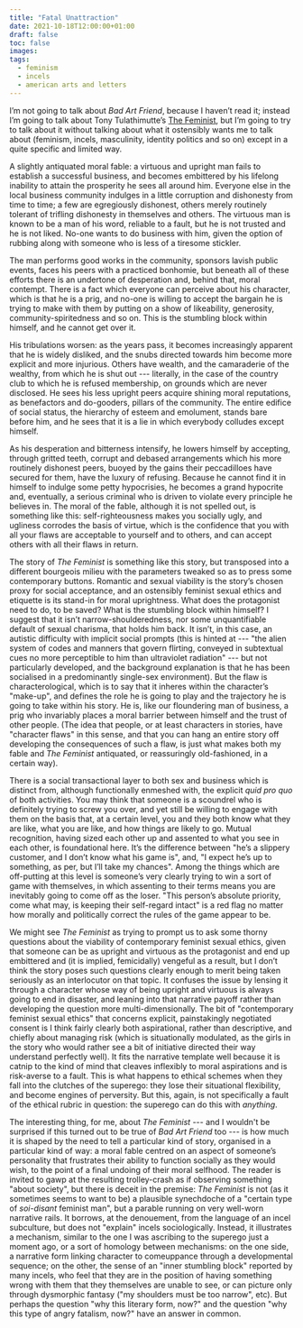 ```yaml
---
title: "Fatal Unattraction"
date: 2021-10-18T12:00:00+01:00
draft: false
toc: false
images:
tags: 
  - feminism
  - incels
  - american arts and letters
---
```

I’m not going to talk about _Bad Art Friend_, because I haven’t read it; instead I’m going to talk about Tony Tulathimutte’s [The Feminist](https://www.nplusonemag.com/issue-35/fiction-drama/the-feminist/), but I’m going to try to talk about it without talking about what it ostensibly wants me to talk about (feminism, incels, masculinity, identity politics and so on) except in a quite specific and limited way.

A slightly antiquated moral fable: a virtuous and upright man fails to establish a successful business, and becomes embittered by his lifelong inability to attain the prosperity he sees all around him. Everyone else in the local business community indulges in a little corruption and dishonesty from time to time; a few are egregiously dishonest, others merely routinely tolerant of trifling dishonesty in themselves and others. The virtuous man is known to be a man of his word, reliable to a fault, but he is not trusted and he is not liked. No-one wants to do business with him, given the option of rubbing along with someone who is less of a tiresome stickler.

The man performs good works in the community, sponsors lavish public events, faces his peers with a practiced bonhomie, but beneath all of these efforts there is an undertone of desperation and, behind that, moral contempt. There is a fact which everyone can perceive about his character, which is that he is a prig, and no-one is willing to accept the bargain he is trying to make with them by putting on a show of likeability, generosity, community-spiritedness and so on. This is the stumbling block within himself, and he cannot get over it.

His tribulations worsen: as the years pass, it becomes increasingly apparent that he is widely disliked, and the snubs directed towards him become more explicit and more injurious. Others have wealth, and the camaraderie of the wealthy, from which he is shut out --- literally, in the case of the country club to which he is refused membership, on grounds which are never disclosed. He sees his less upright peers acquire shining moral reputations, as benefactors and do-gooders, pillars of the community. The entire edifice of social status, the hierarchy of esteem and emolument, stands bare before him, and he sees that it is a lie in which everybody colludes except himself.

As his desperation and bitterness intensify, he lowers himself by accepting, through gritted teeth, corrupt and debased arrangements which his more routinely dishonest peers, buoyed by the gains their peccadilloes have secured for them, have the luxury of refusing. Because he cannot find it in himself to indulge some petty hypocrisies, he becomes a grand hypocrite and, eventually, a serious criminal who is driven to violate every principle he believes in. The moral of the fable, although it is not spelled out, is something like this: self-righteousness makes you socially ugly, and ugliness corrodes the basis of virtue, which is the confidence that you with all your flaws are acceptable to yourself and to others, and can accept others with all their flaws in return.

The story of _The Feminist_ is something like this story, but transposed into a different bourgeois milieu with the parameters tweaked so as to press some contemporary buttons. Romantic and sexual viability is the story’s chosen proxy for social acceptance, and an ostensibly feminist sexual ethics and etiquette is its stand-in for moral uprightness. What does the protagonist need to do, to be saved? What is the stumbling block within himself? I suggest that it isn’t narrow-shoulderedness, nor some unquantifiable default of sexual charisma, that holds him back. It isn’t, in this case, an autistic difficulty with implicit social prompts (this is hinted at --- "the alien system of codes and manners that govern flirting, conveyed in subtextual cues no more perceptible to him than ultraviolet radiation" --- but not particularly developed, and the background explanation is that he has been socialised in a predominantly single-sex environment). But the flaw is characterological, which is to say that it inheres within the character’s "make-up", and defines the role he is going to play and the trajectory he is going to take within his story. He is, like our floundering man of business, a prig who invariably places a moral barrier between himself and the trust of other people. (The idea that people, or at least characters in stories, have "character flaws" in this sense, and that you can hang an entire story off developing the consequences of such a flaw, is just what makes both my fable and _The Feminist_ antiquated, or reassuringly old-fashioned, in a certain way).

There is a social transactional layer to both sex and business which is distinct from, although functionally enmeshed with, the explicit _quid pro quo_ of both activities. You may think that someone is a scoundrel who is definitely trying to screw you over, and yet still be willing to engage with them on the basis that, at a certain level, you and they both know what they are like, what you are like, and how things are likely to go. Mutual recognition, having sized each other up and assented to what you see in each other, is foundational here. It’s the difference between "he’s a slippery customer, and I don’t know what his game is", and, "I expect he’s up to something, as per, but I’ll take my chances". Among the things which are off-putting at this level is someone’s very clearly trying to win a sort of game with themselves, in which assenting to their terms means you are inevitably going to come off as the loser. "This person’s absolute priority, come what may, is keeping their self-regard intact" is a red flag no matter how morally and politically correct the rules of the game appear to be.

We might see _The Feminist_ as trying to prompt us to ask some thorny questions about the viability of contemporary feminist sexual ethics, given that someone can be as upright and virtuous as the protagonist and end up embittered and (it is implied, femicidally) vengeful as a result, but I don’t think the story poses such questions clearly enough to merit being taken seriously as an interlocutor on that topic. It confuses the issue by lensing it through a character whose way of being upright and virtuous is always going to end in disaster, and leaning into that narrative payoff rather than developing the question more multi-dimensionally. The bit of "contemporary feminist sexual ethics" that concerns explicit, painstakingly negotiated consent is I think fairly clearly both aspirational, rather than descriptive, and chiefly about managing risk (which is situationally modulated, as the girls in the story who would rather see a bit of initiative directed their way understand perfectly well). It fits the narrative template well because it is catnip to the kind of mind that cleaves inflexibly to moral aspirations and is risk-averse to a fault. This is what happens to ethical schemes when they fall into the clutches of the superego: they lose their situational flexibility, and become engines of perversity. But this, again, is not specifically a fault of the ethical rubric in question: the superego can do this with _anything_.

The interesting thing, for me, about _The Feminist_ --- and I wouldn't be surprised if this turned out to be true of _Bad Art Friend_ too --- is how much it is shaped by the need to tell a particular kind of story, organised in a particular kind of way: a moral fable centred on an aspect of someone’s personality that frustrates their ability to function socially as they would wish, to the point of a final undoing of their moral selfhood. The reader is invited to gawp at the resulting trolley-crash as if observing something "about society", but there is deceit in the premise: _The Feminist_ is not (as it sometimes seems to want to be) a plausible synechdoche of a "certain type of _soi-disant_ feminist man", but a parable running on very well-worn narrative rails. It borrows, at the denouement, from the language of an incel subculture, but does not "explain" incels sociologically. Instead, it illustrates a mechanism, similar to the one I was ascribing to the superego just a moment ago, or a sort of homology between mechanisms: on the one side, a narrative form linking character to comeuppance through a developmental sequence; on the other, the sense of an "inner stumbling block" reported by many incels, who feel that they are in the position of having something wrong with them that they themselves are unable to see, or can picture only through dysmorphic fantasy ("my shoulders must be too narrow", etc). But perhaps the question "why this literary form, now?" and the question "why this type of angry fatalism, now?" have an answer in common.